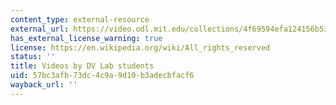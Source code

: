 ```yaml
---
content_type: external-resource
external_url: https://video.odl.mit.edu/collections/4f69594efa124156b5336792a0af6080
has_external_license_warning: true
license: https://en.wikipedia.org/wiki/All_rights_reserved
status: ''
title: Videos by DV Lab students
uid: 57bc3afb-73dc-4c9a-9d10-b3adecbfacf6
wayback_url: ''
---
```

